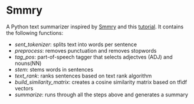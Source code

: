 # Smmry
A Python text summarizer inspired by [Smmry](https://smmry.com) and this [tutorial](https://nlpforhackers.io/textrank-text-summarization/). It contains the following functions:
- *sent_tokenizer*: splits text into words per sentence
- *preprocess*: removes punctuation and removes stopwords
- *tag_pos*: part-of-speech tagger that selects adjectves (ADJ) and nouns(NN)
- *stem*: stems words in sentences
- *text_rank*: ranks sentences based on text rank algorithm
- *build_similarity_matrix*: creates a cosine similarity matrix based on tfidf vectors
- *summarize*: runs through all the steps above and generates a summary
